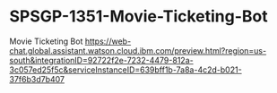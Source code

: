 # SPSGP-1351-Movie-Ticketing-Bot
Movie Ticketing Bot
https://web-chat.global.assistant.watson.cloud.ibm.com/preview.html?region=us-south&integrationID=92722f2e-7232-4479-812a-3c057ed25f5c&serviceInstanceID=639bff1b-7a8a-4c2d-b021-37f6b3d7b407
